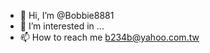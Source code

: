 - 👋 Hi, I’m @Bobbie8881
- 👀 I’m interested in ...
- 📫 How to reach me b234b@yahoo.com.tw

<!---
Bobbie8881/Bobbie8881 is a ✨ special ✨ repository because its `README.md` (this file) appears on your GitHub profile.
You can click the Preview link to take a look at your changes.
--->
